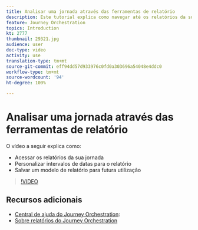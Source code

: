 ```yaml
---
title: Analisar uma jornada através das ferramentas de relatório
description: Este tutorial explica como navegar até os relatórios da sua jornada, personalizar intervalos de datas no relatório e salvar um modelo de relatórios para utilização futura.
feature: Journey Orchestration
topics: Introduction
kt: 2777
thumbnail: 29321.jpg
audience: user
doc-type: video
activity: use
translation-type: tm+mt
source-git-commit: eff94dd57d933976c0fd0a303696a54048e4ddc0
workflow-type: tm+mt
source-wordcount: '94'
ht-degree: 100%

---
```



# Analisar uma jornada através das ferramentas de relatório

O vídeo a seguir explica como:

* Acessar os relatórios da sua jornada
* Personalizar intervalos de datas para o relatório
* Salvar um modelo de relatório para futura utilização

>[!VIDEO](https://video.tv.adobe.com/v/29321?quality=12)

## Recursos adicionais

* [Central de ajuda do Journey Orchestration](https://docs.adobe.com/content/help/pt-BR/journeys/using/journey-orchestration-home.html):
* [Sobre relatórios do Journey Orchestration](https://docs.adobe.com/content/help/pt-BR/journeys/using/journey-reports/about-journey-reports.html)

